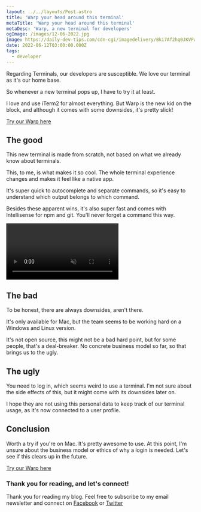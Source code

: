 ```yaml
---
layout: ../../layouts/Post.astro
title: 'Warp your head around this terminal'
metaTitle: 'Warp your head around this terminal'
metaDesc: 'Warp, a new terminal for developers'
ogImage: /images/12-06-2022.jpg
image: https://daily-dev-tips.com/cdn-cgi/imagedelivery/Bki7Af2hq0JKVFw1XYYMQg/8b668a2d-431b-4c21-94d0-ebbceb445b00
date: 2022-06-12T03:00:00.000Z
tags:
  - developer
---
```


Regarding Terminals, our developers are susceptible. We love our terminal as it's our home base.

So whenever a new terminal pops up, I have to try it at least.

I love and use iTerm2 for almost everything. But Warp is the new kid on the block, and although it comes with some downsides, it's pretty slick!

[Try our Warp here](https://www.warp.dev/)

## The good

This new terminal is made from scratch, not based on what we already know about terminals.

This, to me, is what makes it so cool. The whole terminal experience changes and makes it feel like a native app.

It's super quick to autocomplete and separate commands, so it's easy to understand which output belongs to which command.

Besides these apparent wins, it's also super fast and comes with Intellisense for npm and git. You'll never forget a command this way.

<!-- ![Demo of the Warp terminal](https://cdn.hashnode.com/res/hashnode/image/upload/v1654179897734/TZlqpqXvf.gif) -->
<video autoplay loop muted playsinline>
  <source src="https://res.cloudinary.com/daily-dev-tips/video/upload/v1654179969/warp_v40lex.webm" type="video/webm" />
  <source src="https://res.cloudinary.com/daily-dev-tips/video/upload/v1654179969/warp_enngwc.mp4" type="video/mp4" />
</video>

## The bad

To be honest, there are always downsides, aren't there.

It's only available for Mac, but the team seems to be working hard on a Windows and Linux version.

It's not open source, this might not be a bad hard point, but for some people, that's a deal-breaker.
No concrete business model so far, so that brings us to the ugly.

## The ugly

You need to log in, which seems weird to use a terminal.
I'm not sure about the side effects of this, but it might come with its downsides later on.

I hope they are not using this personal data to keep track of our terminal usage, as it's now connected to a user profile.

## Conclusion

Worth a try if you're on Mac. It's pretty awesome to use.
At this point, I'm unsure about the business model or ethics of why a login is needed. Let's see if this clears up in the future.

[Try our Warp here](https://www.warp.dev/)

### Thank you for reading, and let's connect!

Thank you for reading my blog. Feel free to subscribe to my email newsletter and connect on [Facebook](https://www.facebook.com/DailyDevTipsBlog) or [Twitter](https://twitter.com/DailyDevTips1)
